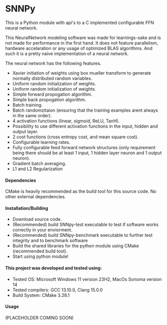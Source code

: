 # SNNPy
This is a Python module with api's to a C implemented configurable FFN neural network. 

This NeuralNetwork modeling software was made for learnings-sake and is not made for performance in the first hand. It does not feature parallelism, hardware accelaration or any usage of optimized BLAS algorithms. 
And such it is a pretty naive implementation of a neural network.

The neural network has the following features.
- Xavier initiation of weights using box mueller transform to generate normally distributed random variables.
- Uniform random initialization of weights.
- Uniform random initialization of weights.
- Simple forward propogation algorithm.
- Simple back propogation algorithm.
- Batch training.
- Batch randomzitaion (ensuring that the training examples arent always in the same order).
- 4 activation functions (linear, sigmoid, ReLU, TanH).
- Possibility to use different activation functions in the input, hidden and output layer.
- 2 cost functions (cross entropy cost, and mean square cost).
- Configurable learning rates.
- Fully configurable feed forward network structures (only requirement being there should be at least 1 input, 1 hidden layer neuron and 1 output neuron).
- Gradient batch averaging.
- L1 and L2 Regularization
  
#### Dependencies
CMake is heavily recommended as the build tool for this source code.
No other external dependencies.

#### Installation/Building
- Download source code.
- (Recommended) build SNNpy-test executable to test if software works correctly in your enviorment.
- (Recommended) build SNNpy-benchmark executable to further test integrity and to benchmark software
- Build the shared libraries for the python module using CMake (recommended build tool).
- Start using python module!

#### This project was developed and tested using:
- Tested OS: Microsoft Windows 11 version 23H2, MacOs Sonoma version 14
- Tested compilers: GCC 13.10.0, Clang 15.0.0
- Build System: CMake 3.28.1

#### Usage
(PLACEHOLDER COMING SOON)
